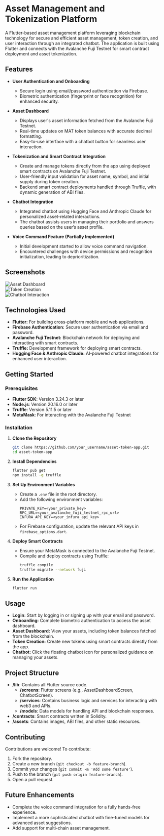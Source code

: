 # **Asset Management and Tokenization Platform**

A Flutter-based asset management platform leveraging blockchain technology for secure and efficient asset management, token creation, and user interaction through an integrated chatbot. The application is built using Flutter and connects with the Avalanche Fuji Testnet for smart contract deployment and asset tokenization.

## **Features**

- **User Authentication and Onboarding**
  - Secure login using email/password authentication via Firebase.
  - Biometric authentication (fingerprint or face recognition) for enhanced security.

- **Asset Dashboard**
  - Displays user's asset information fetched from the Avalanche Fuji Testnet.
  - Real-time updates on MAT token balances with accurate decimal formatting.
  - Easy-to-use interface with a chatbot button for seamless user interaction.

- **Tokenization and Smart Contract Integration**
  - Create and manage tokens directly from the app using deployed smart contracts on Avalanche Fuji Testnet.
  - User-friendly input validation for asset name, symbol, and initial supply during token creation.
  - Backend smart contract deployments handled through Truffle, with dynamic generation of ABI files.

- **Chatbot Integration**
  - Integrated chatbot using Hugging Face and Anthropic Claude for personalized asset-related interactions.
  - The chatbot assists users in managing their portfolio and answers queries based on the user’s asset profile.

- **Voice Command Feature (Partially Implemented)**
  - Initial development started to allow voice command navigation.
  - Encountered challenges with device permissions and recognition initialization, leading to deprioritization.

## **Screenshots**

![Asset Dashboard](path_to_screenshot_dashboard.png)  
![Token Creation](path_to_screenshot_token_creation.png)  
![Chatbot Interaction](path_to_screenshot_chatbot.png)

## **Technologies Used**

- **Flutter:** For building cross-platform mobile and web applications.
- **Firebase Authentication:** Secure user authentication via email and password.
- **Avalanche Fuji Testnet:** Blockchain network for deploying and interacting with smart contracts.
- **Truffle:** Development framework for deploying smart contracts.
- **Hugging Face & Anthropic Claude:** AI-powered chatbot integrations for enhanced user interaction.

## **Getting Started**

### **Prerequisites**

- **Flutter SDK**: Version 3.24.3 or later
- **Node.js**: Version 20.16.0 or later
- **Truffle**: Version 5.11.5 or later
- **MetaMask**: For interacting with the Avalanche Fuji Testnet

### **Installation**

1. **Clone the Repository**
    ```bash
    git clone https://github.com/your_username/asset-token-app.git
    cd asset-token-app
    ```

2. **Install Dependencies**
    ```bash
    flutter pub get
    npm install -g truffle
    ```

3. **Set Up Environment Variables**
   - Create a `.env` file in the root directory.
   - Add the following environment variables:
     ```plaintext
     PRIVATE_KEY=<your_private_key>
     RPC_URL=<your_avalanche_fuji_testnet_rpc_url>
     INFURA_API_KEY=<your_infura_api_key>
     ```
   - For Firebase configuration, update the relevant API keys in `firebase_options.dart`.

4. **Deploy Smart Contracts**
    - Ensure your MetaMask is connected to the Avalanche Fuji Testnet.
    - Compile and deploy contracts using Truffle:
      ```bash
      truffle compile
      truffle migrate --network fuji
      ```

5. **Run the Application**
    ```bash
    flutter run
    ```

## **Usage**

- **Login:** Start by logging in or signing up with your email and password.
- **Onboarding:** Complete biometric authentication to access the asset dashboard.
- **Asset Dashboard:** View your assets, including token balances fetched from the blockchain.
- **Token Creation:** Create new tokens using smart contracts directly from the app.
- **Chatbot:** Click the floating chatbot icon for personalized guidance on managing your assets.

## **Project Structure**

- **/lib**: Contains all Flutter source code.
  - **/screens**: Flutter screens (e.g., AssetDashboardScreen, ChatbotScreen).
  - **/services**: Contains business logic and services for interacting with web3 and APIs.
  - **/models**: Data models for handling API and blockchain responses.
- **/contracts**: Smart contracts written in Solidity.
- **/assets**: Contains images, ABI files, and other static resources.

## **Contributing**

Contributions are welcome! To contribute:

1. Fork the repository.
2. Create a new branch (`git checkout -b feature-branch`).
3. Commit your changes (`git commit -m 'Add some feature'`).
4. Push to the branch (`git push origin feature-branch`).
5. Open a pull request.


## **Future Enhancements**

- Complete the voice command integration for a fully hands-free experience.
- Implement a more sophisticated chatbot with fine-tuned models for advanced asset suggestions.
- Add support for multi-chain asset management.
